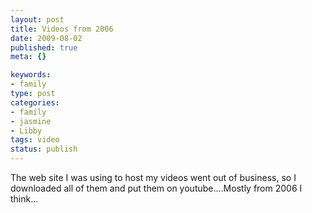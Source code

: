 ```yaml
--- 
layout: post
title: Videos from 2006
date: 2009-08-02
published: true
meta: {}

keywords: 
- family
type: post
categories: 
- family
- jasmine
- Libby
tags: video
status: publish
---
```

The web site I was using to host my videos went out of business, so I downloaded all of them and put them on youtube....Mostly from 2006 I think...<br /><br /><br /><br /><br /><br />
